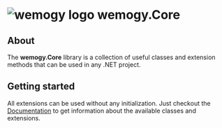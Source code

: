 # ![wemogy logo](https://wemogyimages.blob.core.windows.net/logos/wemogy-github-tiny.png) wemogy.Core

## About

The **wemogy.Core** library is a collection of useful classes and extension methods that can be used in any .NET project.

## Getting started

All extensions can be used without any initialization. Just checkout the [Documentation]() to get information about the available classes and extensions.
